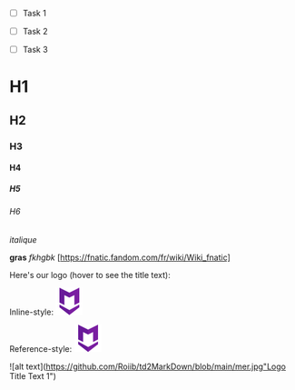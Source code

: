 - [ ] Task 1
- [ ] Task 2
- [ ] Task 3


# H1
## H2
### H3
#### H4
##### H5
###### H6

*italique* 

**gras**
*fkhgbk*
[https://fnatic.fandom.com/fr/wiki/Wiki_fnatic]

Here's our logo (hover to see the title text):

Inline-style: 
![alt text](https://github.com/adam-p/markdown-here/raw/master/src/common/images/icon48.png "Logo Title Text 1")

Reference-style: 
![alt text][logo]

[logo]: https://github.com/adam-p/markdown-here/raw/master/src/common/images/icon48.png "Logo Title Text 2"

![alt text](https://github.com/Roiib/td2MarkDown/blob/main/mer.jpg"Logo Title Text 1")
